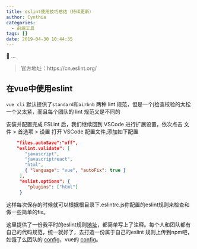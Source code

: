 ```yaml
---
title: eslint使用技巧总结（持续更新）
author: Cynthia
categories:
  - 前端工具
tags: []
date: 2019-04-30 10:44:35
---
```


🐰
...
<!--more-->

<blockquote class="blockquote-center">
    官方地址：https://cn.eslint.org/
</blockquote>

## 在vue中使用eslint

`vue cli` 默认提供了`standard`和`airbnb` 两种 lint 规范，但是一个j检查校验的太松一个又太紧，而且每个团队的 lint 规范又是不同的

安装并配置完成 ESLint 后，我们继续回到 VSCode 进行扩展设置，依次点击 文件 > 首选项 > 设置 打开 VSCode 配置文件,添加如下配置

```json
    "files.autoSave":"off",
    "eslint.validate": [
       "javascript",
       "javascriptreact",
       "html",
       { "language": "vue", "autoFix": true }
     ],
     "eslint.options": {
        "plugins": ["html"]
     }
```

这样每次保存的时候就可以根据根目录下.eslintrc.js你配置的eslint规则来检查和做一些简单的fix。

这里提供了一份我平时的eslint规则[地址](https://github.com/PanJiaChen/vue-element-admin/blob/master/.eslintrc.js)，都简单写上了注释。每个人和团队都有自己的代码规范，统一就好了，去打造一份属于自己的eslint 规则上传到npm吧，如饿了么团队的 [config](https://www.npmjs.com/package/eslint-config-elemefe)，vue的 [config](https://github.com/vuejs/eslint-config-vue)。